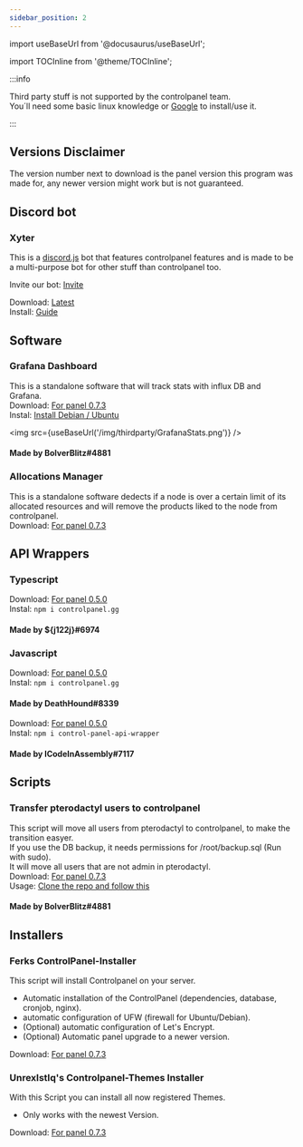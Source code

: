 ```yaml
---
sidebar_position: 2
---
```


import useBaseUrl from '@docusaurus/useBaseUrl';

import TOCInline from '@theme/TOCInline';

:::info

Third party stuff is not supported by the controlpanel team.  
You´ll need some basic linux knowledge or [Google](https://google.com) to install/use it.

:::

<TOCInline toc={toc} />

## Versions Disclaimer
The version number next to download is the panel version this program was made for, any newer version might work but is not guaranteed.  

## Discord bot

### Xyter
This is a [discord.js](https://discord.js.org/) bot that features controlpanel features and is made to be a multi-purpose bot for other stuff than controlpanel too.  

Invite our bot: [Invite](https://bot.zyner.org/)  

Download: [Latest](https://github.com/ZynerOrg/xyter/archive/refs/heads/main.zip)  
Install: [Guide](https://wiki.zyner.org/en/xyter/self-hosting)  

## Software

### Grafana Dashboard
This is a standalone software that will track stats with influx DB and Grafana.  
Download: [For panel 0.7.3](https://github.com/EBG-PW/ControlPanel.gg-Stats-and-Scripts)  
Instal: [Install Debian / Ubuntu](https://github.com/EBG-PW/ControlPanel.gg-Stats-and-Scripts#setup-on-ubuntudebian)  

<img src={useBaseUrl('/img/thirdparty/GrafanaStats.png')} />

#### Made by BolverBlitz#4881

### Allocations Manager
This is a standalone software dedects if a node is over a certain limit of its allocated resources and will remove the products liked to the node from controlpanel.  
Download: [For panel 0.7.3](https://github.com/BolverBlitz/ControlpanelAllocationManager)

## API Wrappers

### Typescript
Download: [For panel 0.5.0](https://www.npmjs.com/package/controlpanel.gg)  
Instal: `npm i controlpanel.gg`

#### Made by ${j122j}#6974

### Javascript 
Download: [For panel 0.5.0](https://www.npmjs.com/package/control-panel-api-wrapper)  
Instal: `npm i controlpanel.gg`

#### Made by DeathHound#8339

Download: [For panel 0.5.0](https://www.npmjs.com/package/controlpanel-api)  
Instal: `npm i control-panel-api-wrapper`

#### Made by ICodeInAssembly#7117

## Scripts

### Transfer pterodactyl users to controlpanel
This script will move all users from pterodactyl to controlpanel, to make the transition easyer.  
If you use the DB backup, it needs permissions for /root/backup.sql (Run with sudo).  
It will move all users that are not admin in pterodactyl.  
Download: [For panel 0.7.3](https://github.com/EBG-PW/ControlPanel.gg-Stats-and-Scripts/blob/main/scripts/tran_users.js)  
Usage: [Clone the repo and follow this](https://github.com/EBG-PW/ControlPanel.gg-Stats-and-Scripts#skript-transfer-users)

#### Made by BolverBlitz#4881

## Installers

### Ferks ControlPanel-Installer
This script will install Controlpanel on your server.  
- Automatic installation of the ControlPanel (dependencies, database, cronjob, nginx).  
- automatic configuration of UFW (firewall for Ubuntu/Debian).  
- (Optional) automatic configuration of Let's Encrypt.  
- (Optional) Automatic panel upgrade to a newer version.  
  
Download: [For panel 0.7.3](https://github.com/Ferks-FK/ControlPanel-Installer)  

### UnrexIstIq's Controlpanel-Themes Installer
With this Script you can install all now registered Themes.  
- Only works with the newest Version.  

Download: [For panel 0.7.3](https://github.com/dxrknxs/Controlpanel-Themes)
